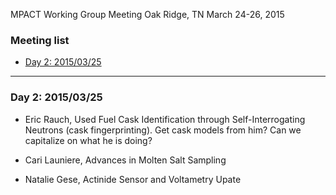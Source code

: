 MPACT Working Group Meeting
Oak Ridge, TN
March 24-26, 2015

### Meeting list
* [Day 2: 2015/03/25](#meeting-20150325)

***

### Day 2: 2015/03/25
* Eric Rauch, Used Fuel Cask Identification through Self-Interrogating Neutrons
 (cask fingerprinting).
Get cask models from him?
Can we capitalize on what he is doing?

* Cari Launiere, Advances in Molten Salt Sampling

* Natalie Gese, Actinide Sensor and Voltametry Upate





